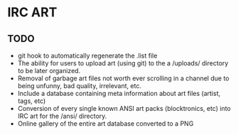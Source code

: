 # IRC ART

## TODO
* git hook to automatically regenerate the .list file
* The ability for users to upload art (using git) to the a /uploads/ directory to be later organized.
* Removal of garbage art files not worth ever scrolling in a channel due to being unfunny, bad quality, irrelevant, etc.
* Include a database containing meta information about art files (artist, tags, etc)
* Conversion of every single known ANSI art packs (blocktronics, etc) into IRC art for the /ansi/ directory.
* Online gallery of the entire art database converted to a PNG